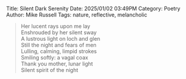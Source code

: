 Title: Silent Dark Serenity
Date: 2025/01/02 03:49PM
Category: Poetry
Author: Mike Russell
Tags: nature, reflective, melancholic

> Her lucent rays upon me lay<br>
> Enshrouded by her silent sway<br>
> A lustrous light on loch and glen<br>
> Still the night and fears of men<br>
> Lulling, calming, limpid strokes<br>
> Smiling softly: a vagal coax<br>
> Thank you mother, lunar light<br>
> Silent spirit of the night